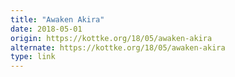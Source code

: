 ```yaml
---
title: "Awaken Akira"
date: 2018-05-01
origin: https://kottke.org/18/05/awaken-akira
alternate: https://kottke.org/18/05/awaken-akira
type: link
---
```


